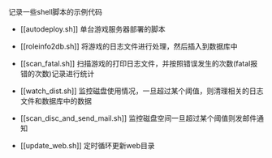 
记录一些shell脚本的示例代码


* [[autodeploy.sh]]
单台游戏服务器部署的脚本


* [[roleinfo2db.sh]]
将游戏的日志文件进行处理，然后插入到数据库中

* [[scan_fatal.sh]]
扫描游戏的打印日志文件，并按照错误发生的次数(fatal报错的次数)记录进行统计

* [[watch_dist.sh]]
监控磁盘使用情况，一旦超过某个阈值，则清理相关的日志文件和数据库中的数据

* [[scan_disc_and_send_mail.sh]]
监控磁盘空间一旦超过某个阈值则发邮件通知

* [[update_web.sh]]
定时循环更新web目录